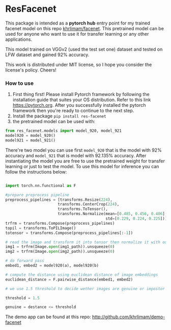# ResFacenet
This package is intended as a __pytorch hub__ entry point for my trained facenet model on this repo [khrlimam/facenet](https://github.com/khrlimam/facenet).
This pretrained model can be used for anyone who want to use it for transfer learning or any other applications.

This model trained on VGGv2 (used the test set one) dataset and tested on LFW dataset and gained 92% accuracy.

This work is distributed under MIT license, so I hope you consider the license's policy. Cheers!

### How to use
1. First thing first! Please install Pytorch framework by following the installation guide that suites your OS distribution. Refer to this link https://pytorch.org. After you successfully installed the pytorch framework then you're ready to continue to the next step.
2. Install the package `pip install res-facenet`
3. the pretrained model can be used with:
 ```python
from res_facenet.models import model_920, model_921
model920 = model_920()
model921 = model_921()
 ```
 There're two model you can use first `model_920` that is the model with 92% accuracy and `model_921` that is model with 92.135% accuracy.
 After instantiating the model you are free to use the pretrained weight for transfer learning or just to test the model. To use this model for inference you can follow the instructions below:
 ```python
 
import torch.nn.functional as F
 
#prepare preprocess pipeline
preprocess_pipelines = [transforms.Resize(224), 
                        transforms.CenterCrop(224), 
                        transforms.ToTensor(), 
                        transforms.Normalize(mean=[0.485, 0.456, 0.406], 
                                             std=[0.229, 0.224, 0.225])]
trfrm = transforms.Compose(preprocess_pipelines)
topil = transforms.ToPILImage()
totensor = transforms.Compose(preprocess_pipelines[:-1])

# read the image and transform it into tensor then normalize it with our trfrm function pipeline
img1 = trfrm(Image.open(img1_path)).unsqueeze(0)
img2 = trfrm(Image.open(img2_path)).unsqueeze(0)

# do forward pass
embed1, embed2 = model920(a), model920(b)

# compute the distance using euclidean distance of image embeddings
euclidean_distance = F.pairwise_distance(embed1, embed2)

# we use 1.5 threshold to decide wether images are genuine or impostor

threshold = 1.5

genuine = destance <= threshold

 ```
 
 
 The demo app can be found at this repo: http://github.com/khrlimam/demo-facenet
